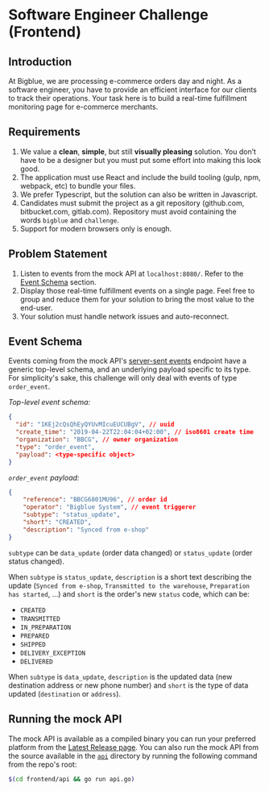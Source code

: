 # **Software Engineer Challenge (Frontend)**

## **Introduction**

At Bigblue, we are processing e-commerce orders day and night. As a software engineer, you have to provide an efficient interface for our clients to track their operations. Your task here is to build a real-time fulfillment monitoring page for e-commerce merchants.

## **Requirements**

1. We value a **clean**, **simple**, but still **visually pleasing** solution. You don’t have to be a designer but you must put some effort into making this look good.
2. The application must use React and include the build tooling (gulp, npm, webpack, etc) to bundle your files.
3. We prefer Typescript, but the solution can also be written in Javascript.
4. Candidates must submit the project as a git repository (github.com, bitbucket.com, gitlab.com). Repository must avoid containing the words `bigblue` and `challenge`.
5. Support for modern browsers only is enough.

## **Problem Statement**

1. Listen to events from the mock API at `localhost:8080/`. Refer to the [Event Schema](#event-schema) section.
2. Display those real-time fulfillment events on a single page. Feel free to group and reduce them for your solution to bring the most value to the end-user.
3. Your solution must handle network issues and auto-reconnect.

## **Event Schema**

Events coming from the mock API's [server-sent events](https://en.wikipedia.org/wiki/Server-sent_events) endpoint have a generic top-level schema, and an underlying payload specific to its type. For simplicity's sake, this challenge will only deal with events of type `order_event`.

_Top-level event schema:_

```json
{
  "id": "1KEj2cQsQhEyQYUvMIcuEUCUBgV", // uuid
  "create_time": "2019-04-22T22:04:04+02:00", // iso8601 create time
  "organization": "BBCG", // owner organization
  "type": "order_event",
  "payload": <type-specific object>
}
```

_`order_event` payload:_

```json
{
    "reference": "BBCG6801MU96", // order id
    "operator": "Bigblue System", // event triggerer
    "subtype": "status_update",
    "short": "CREATED",
    "description": "Synced from e-shop"
}
```

`subtype` can be `data_update` (order data changed) or `status_update` (order status changed).

When `subtype` is `status_update`, `description` is a short text describing the update (`Synced from e-shop`, `Transmitted to the warehouse`, `Preparation has started`, ...) and `short` is the order's new `status` code, which can be:

-   `CREATED`
-   `TRANSMITTED`
-   `IN_PREPARATION`
-   `PREPARED`
-   `SHIPPED`
-   `DELIVERY_EXCEPTION`
-   `DELIVERED`

When `subtype` is `data_update`, `description` is the updated data (new destination address or new phone number) and `short` is the type of data updated (`destination` or `address`).

## **Running the mock API**

The mock API is available as a compiled binary you can run your preferred platform from the [Latest Release page](/../../releases/latest). You can also run the mock API from the source available in the [`api`](/api) directory by running the following command from the repo's root:

```sh
$(cd frontend/api && go run api.go)
```

